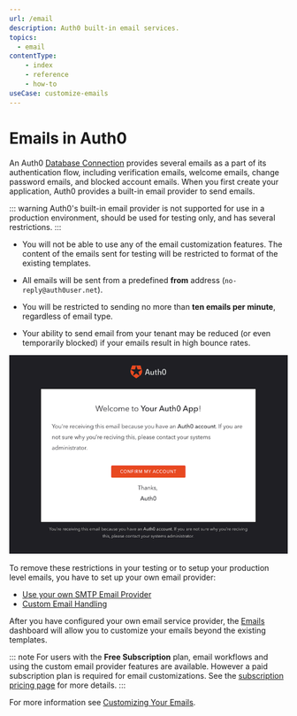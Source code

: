 ```yaml
---
url: /email
description: Auth0 built-in email services.
topics:
  - email
contentType:
    - index
    - reference
    - how-to
useCase: customize-emails
---
```


# Emails in Auth0

An Auth0 [Database Connection](/connections/database) provides several emails as a part of its authentication flow, including verification emails, welcome emails, change password emails, and blocked account emails. When you first create your application, Auth0 provides a built-in email provider to send emails.

::: warning
Auth0's built-in email provider is not supported for use in a production environment, should be used for testing only, and has several restrictions.
:::

* You will not be able to use any of the email customization features. The content of the emails sent for testing will be restricted to format of the existing templates.

* All emails will be sent from a predefined **from** address (`no-reply@auth0user.net`).

* You will be restricted to sending no more than **ten emails per minute**, regardless of email type.

* Your ability to send email from your tenant may be reduced (or even temporarily blocked) if your emails result in high bounce rates.

![Test Email](/media/articles/email/index/email-notification.png)

To remove these restrictions in your testing or to setup your production level emails, you have to set up your own email provider:

* [Use your own SMTP Email Provider](/email/providers)
* [Custom Email Handling](/email/custom)

After you have configured your own email service provider, the [Emails](${manage_url}/#/emails) dashboard will allow you to customize your emails beyond the existing templates. 

::: note
For users with the **Free Subscription** plan, email workflows and using the custom email provider features are available. However a paid subscription plan is required for email customizations. See the [subscription pricing page](https://auth0.com/pricing) for more details.
:::

For more information see [Customizing Your Emails](/email/templates).

